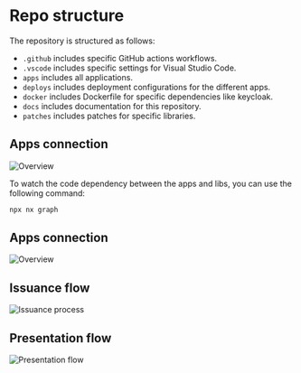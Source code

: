 # Repo structure

The repository is structured as follows:

- `.github` includes specific GitHub actions workflows.
- `.vscode` includes specific settings for Visual Studio Code.
- `apps` includes all applications.
- `deploys` includes deployment configurations for the different apps.
- `docker` includes Dockerfile for specific dependencies like keycloak.
- `docs` includes documentation for this repository.
- `patches` includes patches for specific libraries.

## Apps connection
![Overview](https://www.mermaidchart.com/raw/832e87e0-a10e-40b3-b103-ed79ad860b6e?theme=light&version=v0.1&format=svg)

To watch the code dependency between the apps and libs, you can use the following command:
```bash
npx nx graph
```


## Apps connection
![Overview](https://www.mermaidchart.com/raw/832e87e0-a10e-40b3-b103-ed79ad860b6e?theme=light&version=v0.1&format=svg)

## Issuance flow

![Issuance process](https://www.mermaidchart.com/raw/36b70fe7-7b53-448a-8f65-2f29b1c515af?theme=light&version=v0.1&format=svg)

## Presentation flow
![Presentation flow](https://www.mermaidchart.com/raw/fd2e141e-9a29-43ee-b16f-2bafc701bbb0?theme=light&version=v0.1&format=svg)
